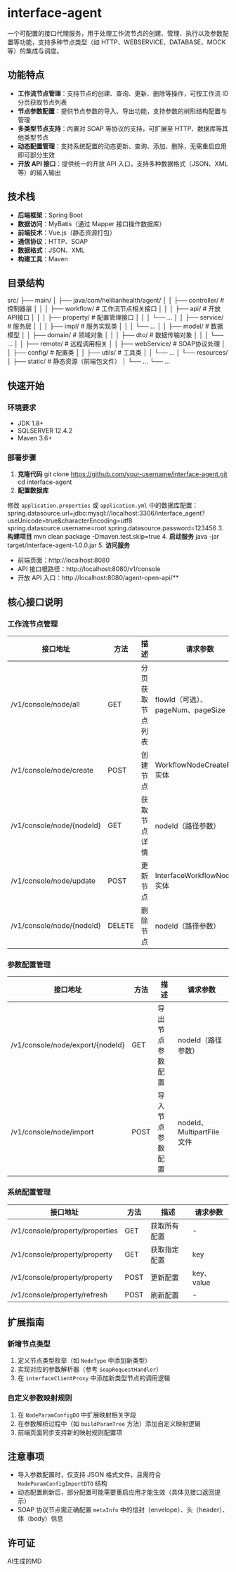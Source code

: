 # interface-agent

一个可配置的接口代理服务，用于处理工作流节点的创建、管理、执行以及参数配置等功能，支持多种节点类型（如 HTTP、WEBSERVICE、DATABASE、MOCK 等）的集成与调度。

## 功能特点

- **工作流节点管理**：支持节点的创建、查询、更新、删除等操作，可按工作流 ID 分页获取节点列表
- **节点参数配置**：提供节点参数的导入、导出功能，支持参数的树形结构配置与管理
- **多类型节点支持**：内置对 SOAP 等协议的支持，可扩展至 HTTP、数据库等其他类型节点
- **动态配置管理**：支持系统配置的动态更新、查询、添加、删除，无需重启应用即可部分生效
- **开放 API 接口**：提供统一的开放 API 入口，支持多种数据格式（JSON、XML 等）的输入输出

## 技术栈

- **后端框架**：Spring Boot
- **数据访问**：MyBatis（通过 Mapper 接口操作数据库）
- **前端技术**：Vue.js（静态资源打包）
- **通信协议**：HTTP、SOAP
- **数据格式**：JSON、XML
- **构建工具**：Maven

## 目录结构
src/
├── main/
│   ├── java/com/helilianhealth/agent/
│   │   ├── controller/           # 控制器层
│   │   │   ├── workflow/         # 工作流节点相关接口
│   │   │   ├── api/              # 开放API接口
│   │   │   ├── property/         # 配置管理接口
│   │   │   └── ...
│   │   ├── service/              # 服务层
│   │   │   ├── impl/             # 服务实现类
│   │   │   └── ...
│   │   ├── model/                # 数据模型
│   │   ├── domain/               # 领域对象
│   │   │   ├── dto/              # 数据传输对象
│   │   │   └── ...
│   │   ├── remote/               # 远程调用相关
│   │   ├── webService/           # SOAP协议处理
│   │   ├── config/               # 配置类
│   │   ├── utils/                # 工具类
│   │   └── ...
│   └── resources/
│       ├── static/               # 静态资源（前端包文件）
│       └── ...
└── ...
## 快速开始

### 环境要求

- JDK 1.8+
- SQLSERVER 12.4.2
- Maven 3.6+

### 部署步骤

1. **克隆代码**
   git clone https://github.com/your-username/interface-agent.git
   cd interface-agent
2. **配置数据库**

修改 `application.properties` 或 `application.yml` 中的数据库配置：
spring.datasource.url=jdbc:mysql://localhost:3306/interface_agent?useUnicode=true&characterEncoding=utf8
spring.datasource.username=root
spring.datasource.password=123456
3. **构建项目**
   mvn clean package -Dmaven.test.skip=true
4. **启动服务**
   java -jar target/interface-agent-1.0.0.jar
5. **访问服务**

- 前端页面：http://localhost:8080
- API 接口根路径：http://localhost:8080/v1/console
- 开放 API 入口：http://localhost:8080/agent-open-api/**

## 核心接口说明

### 工作流节点管理

| 接口地址                | 方法   | 描述               | 请求参数                     |
|-------------------------|--------|--------------------|------------------------------|
| /v1/console/node/all    | GET    | 分页获取节点列表   | flowId（可选）、pageNum、pageSize |
| /v1/console/node/create | POST   | 创建节点           | WorkflowNodeCreateReq 实体   |
| /v1/console/node/{nodeId} | GET  | 获取节点详情       | nodeId（路径参数）           |
| /v1/console/node/update | POST   | 更新节点           | InterfaceWorkflowNodeDO 实体 |
| /v1/console/node/{nodeId} | DELETE | 删除节点           | nodeId（路径参数）           |

### 参数配置管理

| 接口地址                          | 方法   | 描述               | 请求参数                 |
|-----------------------------------|--------|--------------------|--------------------------|
| /v1/console/node/export/{nodeId}  | GET    | 导出节点参数配置   | nodeId（路径参数）       |
| /v1/console/node/import           | POST   | 导入节点参数配置   | nodeId、MultipartFile 文件 |

### 系统配置管理

| 接口地址                          | 方法   | 描述               | 请求参数                 |
|-----------------------------------|--------|--------------------|--------------------------|
| /v1/console/property/properties   | GET    | 获取所有配置       | -                        |
| /v1/console/property/property     | GET    | 获取指定配置       | key                      |
| /v1/console/property/property     | POST   | 更新配置           | key、value               |
| /v1/console/property/refresh      | POST   | 刷新配置           | -                        |

## 扩展指南

### 新增节点类型

1. 定义节点类型枚举（如 `NodeType` 中添加新类型）
2. 实现对应的参数解析器（参考 `SoapRequestHandler`）
3. 在 `interfaceClientProxy` 中添加新类型节点的调用逻辑

### 自定义参数映射规则

1. 在 `NodeParamConfigDO` 中扩展映射相关字段
2. 在参数解析过程中（如 `buildParamTree` 方法）添加自定义映射逻辑
3. 前端页面同步支持新的映射规则配置项

## 注意事项

- 导入参数配置时，仅支持 JSON 格式文件，且需符合 `NodeParamConfigImportDTO` 结构
- 动态配置刷新后，部分配置可能需要重启应用才能生效（具体见接口返回提示）
- SOAP 协议节点需正确配置 `metaInfo` 中的信封（envelope）、头（header）、体（body）信息

## 许可证
AI生成的MD
